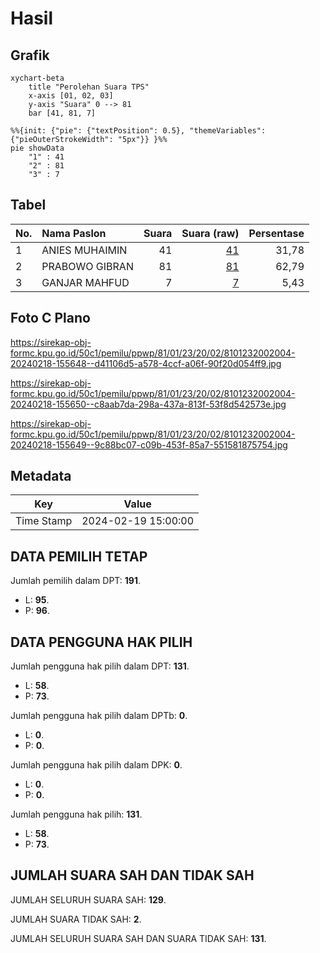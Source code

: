 # Hasil

## Grafik

```mermaid
xychart-beta
    title "Perolehan Suara TPS"
    x-axis [01, 02, 03]
    y-axis "Suara" 0 --> 81
    bar [41, 81, 7]
```

```mermaid
%%{init: {"pie": {"textPosition": 0.5}, "themeVariables": {"pieOuterStrokeWidth": "5px"}} }%%
pie showData
    "1" : 41
    "2" : 81
    "3" : 7
```

## Tabel

| No. | Nama Paslon    | Suara | Suara (raw) | Persentase |
|:--- |:-------------- | -----:| -----------:| ----------:|
| 1   | ANIES MUHAIMIN | 41    | [41][p-1]   | 31,78      |
| 2   | PRABOWO GIBRAN | 81    | [81][p-2]   | 62,79      |
| 3   | GANJAR MAHFUD  | 7     | [7][p-3]    | 5,43       |


[p-1]: https://github.com/gigit-pemilu/pemilu-2024-81-maluku/blob/main/pilpres/hitung-suara/sub/81-maluku/sub/01-maluku-tengah/sub/23-telutih/sub/2002-laha-kaba/sub/004-tps/sub/paslon-1.txt
[p-2]: https://github.com/gigit-pemilu/pemilu-2024-81-maluku/blob/main/pilpres/hitung-suara/sub/81-maluku/sub/01-maluku-tengah/sub/23-telutih/sub/2002-laha-kaba/sub/004-tps/sub/paslon-2.txt
[p-3]: https://github.com/gigit-pemilu/pemilu-2024-81-maluku/blob/main/pilpres/hitung-suara/sub/81-maluku/sub/01-maluku-tengah/sub/23-telutih/sub/2002-laha-kaba/sub/004-tps/sub/paslon-3.txt

## Foto C Plano

https://sirekap-obj-formc.kpu.go.id/50c1/pemilu/ppwp/81/01/23/20/02/8101232002004-20240218-155648--d41106d5-a578-4ccf-a06f-90f20d054ff9.jpg

https://sirekap-obj-formc.kpu.go.id/50c1/pemilu/ppwp/81/01/23/20/02/8101232002004-20240218-155650--c8aab7da-298a-437a-813f-53f8d542573e.jpg

https://sirekap-obj-formc.kpu.go.id/50c1/pemilu/ppwp/81/01/23/20/02/8101232002004-20240218-155649--9c88bc07-c09b-453f-85a7-551581875754.jpg


## Metadata

| Key        | Value               |
| ---------- | ------------------- |
| Time Stamp | 2024-02-19 15:00:00 |


## DATA PEMILIH TETAP

Jumlah pemilih dalam DPT: **191**.
 * L: **95**.
 * P: **96**.

## DATA PENGGUNA HAK PILIH

Jumlah pengguna hak pilih dalam DPT: **131**.
 * L: **58**.
 * P: **73**.

Jumlah pengguna hak pilih dalam DPTb: **0**.
 * L: **0**.
 * P: **0**.

Jumlah pengguna hak pilih dalam DPK: **0**.
 * L: **0**.
 * P: **0**.

Jumlah pengguna hak pilih: **131**.
 * L: **58**.
 * P: **73**.

## JUMLAH SUARA SAH DAN TIDAK SAH

JUMLAH SELURUH SUARA SAH: **129**.

JUMLAH SUARA TIDAK SAH: **2**.

JUMLAH SELURUH SUARA SAH DAN SUARA TIDAK SAH: **131**.


